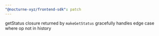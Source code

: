 ```yaml
---
"@nocturne-xyz/frontend-sdk": patch
---
```


getStatus closure returned by `makeGetStatus` gracefully handles edge case where op not in history
